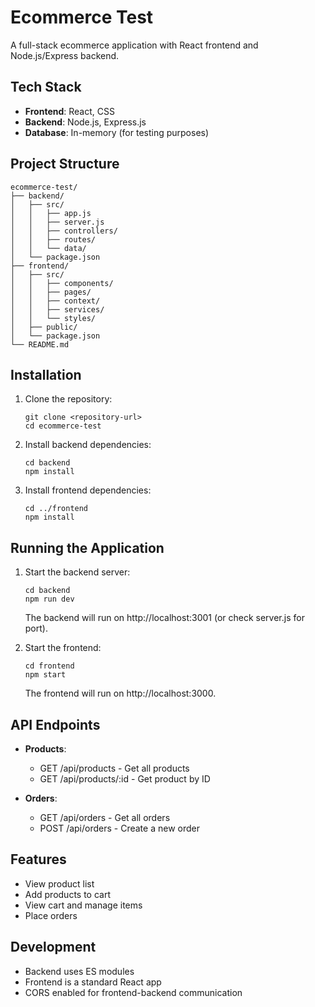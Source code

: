 # Ecommerce Test

A full-stack ecommerce application with React frontend and Node.js/Express backend.

## Tech Stack

- **Frontend**: React, CSS
- **Backend**: Node.js, Express.js
- **Database**: In-memory (for testing purposes)

## Project Structure

```
ecommerce-test/
├── backend/
│   ├── src/
│   │   ├── app.js
│   │   ├── server.js
│   │   ├── controllers/
│   │   ├── routes/
│   │   └── data/
│   └── package.json
├── frontend/
│   ├── src/
│   │   ├── components/
│   │   ├── pages/
│   │   ├── context/
│   │   ├── services/
│   │   └── styles/
│   ├── public/
│   └── package.json
└── README.md
```

## Installation

1. Clone the repository:
   ```
   git clone <repository-url>
   cd ecommerce-test
   ```

2. Install backend dependencies:
   ```
   cd backend
   npm install
   ```

3. Install frontend dependencies:
   ```
   cd ../frontend
   npm install
   ```

## Running the Application

1. Start the backend server:
   ```
   cd backend
   npm run dev
   ```
   The backend will run on http://localhost:3001 (or check server.js for port).

2. Start the frontend:
   ```
   cd frontend
   npm start
   ```
   The frontend will run on http://localhost:3000.

## API Endpoints

- **Products**:
  - GET /api/products - Get all products
  - GET /api/products/:id - Get product by ID

- **Orders**:
  - GET /api/orders - Get all orders
  - POST /api/orders - Create a new order

## Features

- View product list
- Add products to cart
- View cart and manage items
- Place orders

## Development

- Backend uses ES modules
- Frontend is a standard React app
- CORS enabled for frontend-backend communication
